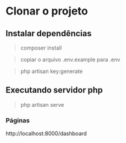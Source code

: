 # Clonar o projeto
## Instalar dependências

> composer install

> copiar o arquivo .env.example para .env

> php artisan key:generate

## Executando servidor php
>php artisan serve

### Páginas
http://localhost:8000/dashboard

